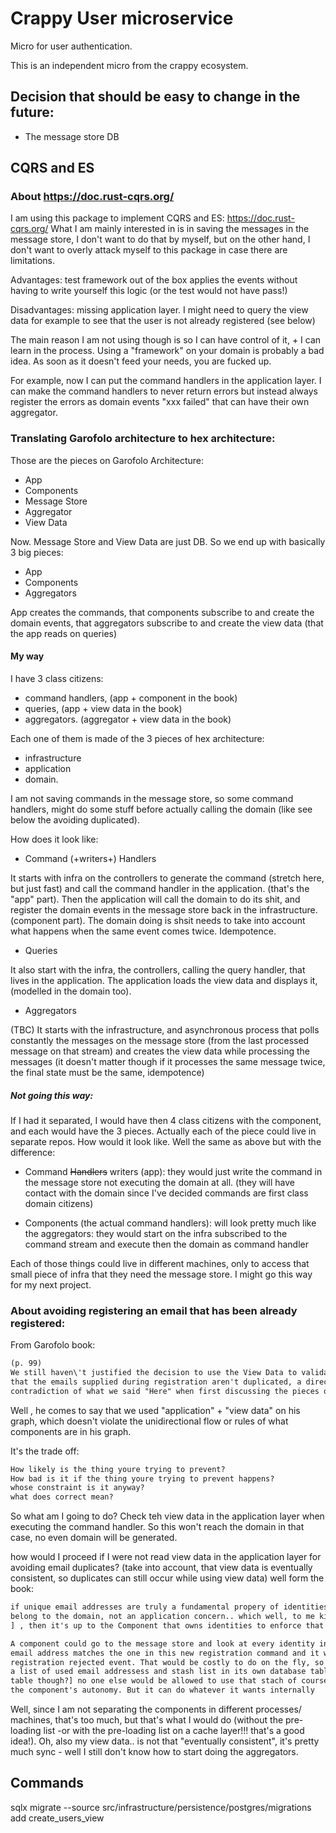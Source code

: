 # Crappy User microservice

Micro for user authentication.

This is an independent micro from the crappy ecosystem. 


## Decision that should be easy to change in the future:

- The message store DB

## CQRS and ES

### About  https://doc.rust-cqrs.org/

I am using this package to implement CQRS and ES: https://doc.rust-cqrs.org/
What I am mainly interested in is in saving the messages in the message store, I don't
want to do that by myself, but on the other hand, I don't want to overly attack myself
to this package in case there are limitations.

Advantages:
test framework out of the box
applies the events without having to write yourself this logic
(or the test would not have pass!)

Disadvantages:
missing application layer. I might need to query the view data for example
to see that the user is not already registered (see below)

The main reason I am not using though is so I can have control of it, + I can learn in the process.
Using a "framework" on your domain is probably a bad idea. As soon as it doesn't feed your needs, you are
fucked up.

For example, now I can put the command handlers in the application layer. I can make the command handlers
to never return errors but instead always register the errors as domain events "xxx failed" that can
have their own aggregator.


### Translating Garofolo architecture to hex architecture:

Those are the pieces on Garofolo Architecture:
- App
- Components
- Message Store
- Aggregator
- View Data

Now. Message Store and View Data are just DB. So we end up with basically 3 big pieces:
- App
- Components
- Aggregators

App creates the commands, that components subscribe to and create the domain events, that
aggregators subscribe to and create the view data (that the app reads on queries)

#### My way

I have 3 class citizens: 
- command handlers, (app + component in the book) 
- queries, (app + view data in the book)
- aggregators. (aggregator + view data in the book)

Each one of them is made of the 3 pieces of hex architecture:
- infrastructure
- application
- domain.

I am not saving commands in the message store, so some command handlers, might do some stuff before actually
calling the domain (like see below the avoiding duplicated).

How does it look like:

- Command (+writers+) Handlers

It starts with infra on the controllers to generate the command (stretch here, but just fast) and call
the command handler in the application. (that's the "app" part). Then the application will call the domain
to do its shit, and register the domain events in the message store back in the infrastructure. (component part).
The domain doing is shsit needs to take into account what happens when the same event comes twice. Idempotence.

- Queries

It also start with the infra, the controllers, calling the query handler, that lives in the application. The
application loads the view data and displays it, (modelled in the domain too).

- Aggregators

(TBC) It starts with the infrastructure, and asynchronous process that polls constantly the messages
on the message store (from the last processed message on that stream) and creates the view data
while processing the messages (it doesn't matter though if it processes the same message twice, the final 
state must be the same, idempotence)

##### Not going this way:

If I had it separated, I would have then 4 class citizens with the component, and each would have the 3 pieces.
Actually each of the piece could live in separate repos. How would it look like. Well the same as above
but with the difference:

- Command ~~Handlers~~ writers (app): they would just write the command in the message store not executing the domain at all. (they
will have contact with the domain since I've decided commands are first class domain citizens)

- Components (the actual command handlers): will look pretty much like the aggregators: they would start on the infra 
subscribed to the command stream and execute then the domain as command handler

Each of those things could live in different machines, only to access that small piece of infra that they need
the message store. I might go this way for my next project.


### About avoiding registering an email that has been already registered:

From Garofolo book:
```html
(p. 99)
We still haven\'t justified the decision to use the View Data to validate
that the emails supplied during registration aren't duplicated, a direct
contradiction of what we said "Here" when first discussing the pieces of our architecture.
```
Well , he comes to say that we used "application" + "view data" on his graph, which doesn't
violate the unidirectional flow or rules of what components are in his graph.

It's the trade off:
```html
How likely is the thing youre trying to prevent?
How bad is it if the thing youre trying to prevent happens?
whose constraint is it anyway?
what does correct mean?
```

So what am I going to do? Check teh view data in the application layer when executing the command handler.
So this won't reach the domain in that case, no even domain will be generated.

how would I proceed if I were not read view data in the application layer for avoiding email duplicates?
(take into account, that view data is eventually consistent, so duplicates can still occur while using view data)
well form the book:
```html
if unique email addresses are truly a fundamental propery of identities [he meant it 
belong to the domain, not an application concern.. which well, to me kind of its oibvious this belongs to the domain
] , then it's up to the Component that owns identities to enforce that property.

A component could go to the message store and look at every identity in the system and see if their current
email address matches the one in this new registration command and it would reject the command with a
registration rejected event. That would be costly to do on the fly, so at startup time it might compile
a list of used email addressess and stash list in its own database table [isn't that already the view
table though?] no one else would be allowed to use that stach of course, because that would violate
the component's autonomy. But it can do whatever it wants internally
```
Well, since I am not separating the components in different processes/ machines, that's too much, but that's
what I would do (without the pre-loading list -or with the pre-loading list on a cache layer!!! that's a good idea!).
Oh, also my view data.. is not that "eventually consistent", it's pretty much sync - well I still don't know how to 
start doing the aggregators.


## Commands

sqlx migrate --source src/infrastructure/persistence/postgres/migrations add create_users_view
